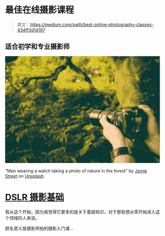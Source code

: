 # 最佳在线摄影课程

> 原文：<https://medium.com/swlh/best-online-photography-classes-434ff3d14197>

## 适合初学和专业摄影师

![](img/8410017cf3c845e620fb3558aa4086e3.png)

“Man wearing a watch taking a photo of nature in the forest” by [Jamie Street](https://unsplash.com/@jamie452?utm_source=medium&utm_medium=referral) on [Unsplash](https://unsplash.com?utm_source=medium&utm_medium=referral)

# [DSLR 摄影基础](https://skillshare.evyy.net/c/336181/298081/4650?u=https%3A%2F%2Fwww.skillshare.com%2Fclasses%2FFundamentals-of-DSLR-Photography%2F1111783378)

我从这个开始，因为我觉得它更多的是关于基层知识，对于那些想从零开始进入这个领域的人来说。

顾名思义是摄影师拍的摄影入门课…